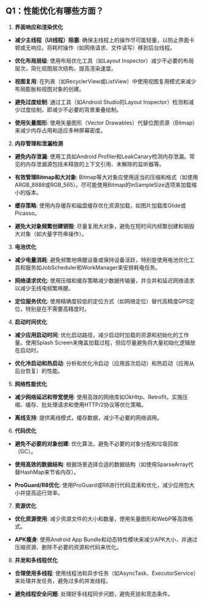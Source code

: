 ## Q1：性能优化有哪些方面？

1. **界面响应和渲染优化**

- **减少主线程（UI线程）阻塞**: 确保主线程上的操作尽可能轻量，以防止界面卡顿或无响应。将耗时操作（如网络请求、文件读写）移到后台线程。

- **优化布局层级**: 使用布局优化工具（如Layout Inspector）减少不必要的布局层次，简化视图层次结构，提高渲染速度。

- **视图复用**: 在列表（如RecyclerView或ListView）中使用视图复用模式来减少布局膨胀和视图对象的创建。

- **避免过度绘制**: 通过工具（如Android Studio的Layout Inspector）检测和减少过度绘制，即减少不必要的背景重叠绘制。

- **使用矢量图形**: 使用矢量图形（Vector Drawables）代替位图资源（Bitmap）来减少内存占用和适应多种屏幕密度。

2. **内存管理和泄漏检测**

- **避免内存泄漏**: 使用工具如Android Profiler和LeakCanary检测内存泄漏。常见的内存泄漏源包括未释放的上下文引用、未解除的监听器等。

- **有效管理Bitmap和大对象**: Bitmap等大对象应使用适当的压缩和格式（如使用ARGB_8888或RGB_565）。尽可能使用Bitmap的inSampleSize选项来加载缩小的版本。

- **缓存策略**: 使用内存缓存和磁盘缓存优化资源加载，如图片加载库Glide或Picasso。

- **避免大对象频繁创建销毁**: 尽量复用大对象，避免在短时间内频繁创建和销毁大对象（如大量字符串操作）。

3. **电池优化**

- **减少电量消耗**: 避免频繁地唤醒设备或保持设备活跃，特别是使用电池优化工具和服务如JobScheduler和WorkManager来安排耗电任务。

- **网络请求优化**: 使用压缩和缓存策略减少数据传输量，并合并和延迟网络请求以减少无线电频繁唤醒。

- **定位服务优化**: 使用精确度较低的定位方式（如网络定位）替代高精度GPS定位，特别是在不需要高精度时。

4. **启动时间优化**

- **减少应用启动时间**: 优化启动路径，减少启动时加载的资源和初始化的工作量。使用Splash Screen来掩盖加载过程，但应尽量避免将大量初始化逻辑放在启动时。

- **优化冷启动和热启动**: 分析和优化冷启动（应用首次启动）和热启动（应用从后台恢复）的性能。

5. **网络性能优化**

- **减少网络延迟和带宽使用**: 使用高效的网络库如OkHttp、Retrofit。实施压缩、缓存、批处理请求和使用HTTP/2协议等优化策略。

- **离线支持**: 提供离线模式，缓存数据，减少不必要的网络调用。

6. **代码优化**

- **避免不必要的对象创建**: 优化算法，避免不必要的对象分配和垃圾回收（GC）。

- **使用高效的数据结构**: 根据场景选择合适的数据结构（如使用SparseArray代替HashMap来节省内存）。

- **ProGuard/R8优化**: 使用ProGuard或R8进行代码混淆和优化，减少应用包大小并提高运行效率。

7. **资源优化**

- **优化资源使用**: 减少资源文件的大小和数量，使用矢量图形和WebP等高效格式。

- **APK瘦身**: 使用Android App Bundle和动态特性模块来减少APK大小，并通过压缩资源、删除不必要的资源和代码来优化。

8. **并发和多线程优化**

- **合理使用多线程**: 使用线程池和异步任务（如AsyncTask、ExecutorService）来处理并发任务，避免过多的并发线程。

- **避免线程安全问题**: 处理好多线程同步问题，避免死锁和竞态条件。
